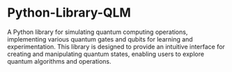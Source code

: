 # Python-Library-QLM
A Python library for simulating quantum computing operations, implementing various quantum gates and qubits for learning and experimentation. This library is designed to provide an intuitive interface for creating and manipulating quantum states, enabling users to explore quantum algorithms and operations.
